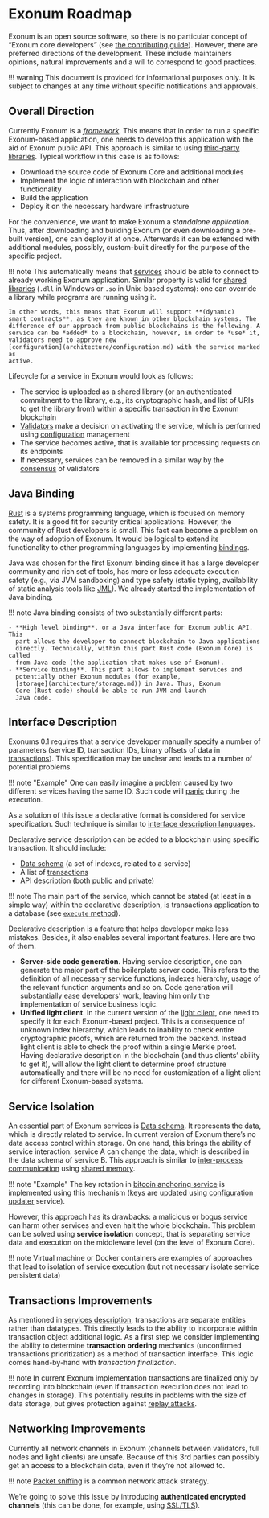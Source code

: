 # Exonum Roadmap

Exonum is an open source software, so there is no particular concept of
“Exonum core developers” (see [the contributing guide](contributing.md)). However,
there are preferred directions of the development. These include maintainers
opinions, natural improvements and a will to correspond to good practices.

!!! warning
    This document is provided for informational purposes only. It is subject
    to changes at any time without specific notifications and approvals.

## Overall Direction

Currently Exonum is a
[*framework*](https://en.wikipedia.org/wiki/Software_framework). This means
that in order to run a specific Exonum-based application, one needs to develop
this application with the aid of Exonum public API. This approach is similar
to using [third-party libraries](https://en.wikipedia.org/wiki/Third-party_software_component).
Typical workflow in this case is as follows:

- Download the source code of Exonum Core and additional modules
- Implement the logic of interaction with blockchain and other functionality
- Build the application
- Deploy it on the necessary hardware infrastructure

For the convenience, we want to make Exonum a *standalone application*. Thus,
after downloading and building Exonum (or even downloading a pre-built
version), one can deploy it at once. Afterwards it can be extended with
additional modules, possibly, custom-built directly for the purpose of the
specific project.

!!! note
    This automatically means that [services](architecture/services.md) should
    be able to connect to already working Exonum application. Similar property
    is valid for [shared
    libraries](https://en.wikipedia.org/wiki/Library_(computing)#Shared_libraries)
    (`.dll` in Windows or `.so` in Unix-based systems): one can override a
    library while programs are running using it.

    In other words, this means that Exonum will support **(dynamic)
    smart contracts**, as they are known in other blockchain systems. The
    difference of our approach from public blockchains is the following. A
    service can be *added* to a blockchain, however, in order to *use* it,
    validators need to approve new
    [configuration](architecture/configuration.md) with the service marked as
    active.

Lifecycle for a service in Exonum would look as follows:

- The service is uploaded as a shared library (or an authenticated commitment
  to the library, e.g., its cryptographic hash, and list of URIs to get the
  library from)
  within a specific transaction in the Exonum blockchain
- [Validators](architecture/consensus.md#assumptions) make a decision on
  activating the service, which is performed using
  [configuration](architecture/configuration.md) management
- The service becomes active, that is available for processing requests on
  its endpoints
- If necessary, services can be removed in a similar way by the
  [consensus](architecture/consensus.md) of validators

## Java Binding

[Rust](https://www.rust-lang.org/en-US/) is a systems programming language,
which is focused on memory safety. It is a good fit for security critical
applications. However, the community of Rust developers is small. This fact can
become a problem on the way of adoption of Exonum. It would be logical to
extend its functionality to other programming languages by implementing
[bindings](https://en.wikipedia.org/wiki/Language_binding).

Java was chosen for
the first Exonum binding since it has a large developer community
and rich set of tools,
has more or less adequate execution safety (e.g., via JVM sandboxing)
and type safety (static typing, availability
of static analysis tools like [JML](https://en.wikipedia.org/wiki/Java_Modeling_Language)).
We already started the implementation of Java binding.

!!! note
    Java binding consists of two substantially different parts:

    - **High level binding**, or a Java interface for Exonum public API. This
      part allows the developer to connect blockchain to Java applications
      directly. Technically, within this part Rust code (Exonum Core) is called
      from Java code (the application that makes use of Exonum).
    - **Service binding**. This part allows to implement services and
      potentially other Exonum modules (for example,
      [storage](architecture/storage.md)) in Java. Thus, Exonum
      Core (Rust code) should be able to run JVM and launch
      Java code.

## Interface Description

Exonums 0.1 requires that a service developer manually specify a number of
parameters (service ID, transaction IDs, binary offsets of data in
[transactions](architecture/transactions.md)). This specification may be unclear
and leads to a number of potential problems.

!!! note "Example"
    One can easily imagine a problem caused by two different services having
    the same ID. Such code will
    [panic](https://github.com/exonum/exonum/blob/master/exonum/src/blockchain/mod.rs#L60)
    during the execution.

As a solution of this issue a declarative format is considered for service
specification. Such technique is similar to
[interface description languages](https://en.wikipedia.org/wiki/Interface_description_language).

Declarative service description can be added to a blockchain using specific
transaction. It should include:

- [Data schema](architecture/services.md#data-schema) (a set of indexes,
  related to a service)
- A list of [transactions](architecture/services.md#transactions)
- API description (both [public](architecture/services.md#read-requests) and
  [private](architecture/services.md#private-api))

!!! note
    The main part of the service, which cannot be stated (at least in a
    simple way) within the declarative description, is transactions application
    to a database (see [`execute`
    method](architecture/transactions.md#execute)).

Declarative description is a feature that helps developer make less mistakes.
Besides, it also enables several important features. Here are two of them.

- **Server-side code generation**. Having service description, one can generate
  the major part of the boilerplate server code. This refers to the definition of
  all necessary service functions, indexes hierarchy, usage of the relevant
  function arguments and so on. Code generation will substantially ease
  developers’ work, leaving him only the implementation of service business
  logic.
- **Unified light client**. In the current version of the [light
  client](architecture/clients.md), one need to specify it for each
  Exonum-based project. This is a consequence of unknown index hierarchy, which
  leads to inability to check entire cryptographic proofs,
  which are returned from the
  backend. Instead light client is able to check the proof within a single
  Merkle proof. Having declarative description in the blockchain (and thus
  clients’ ability to get it), will allow the light client to determine proof
  structure automatically and there will be no need for customization of a
  light client for different Exonum-based systems.

## Service Isolation

An essential part of Exonum services is [Data
schema](architecture/services.md#data-schema). It represents the data, which
is directly related to service. In current version of Exonum there’s no data
access control within storage. On one hand, this brings the ability of service
interaction: service A can change the data, which is described in the data
schema of service B. This approach is similar to [inter-process
communication](https://en.wikipedia.org/wiki/Inter-process_communication) using
[shared memory](https://en.wikipedia.org/wiki/Shared_memory).

!!! note "Example"
    The key rotation in
    [bitcoin anchoring service](advanced/bitcoin-anchoring.md) is implemented
    using this mechanism (keys
    are updated using [configuration updater](advanced/configuration-updater.md)
    service).

However, this approach has its drawbacks: a malicious or bogus service can harm
other services and even halt the whole blockchain. This problem can be solved
using **service isolation** concept, that is separating service data and
execution on the middleware level (on the level of Exonum Core).

!!! note
    Virtual machine or Docker containers are examples of approaches that
    lead to isolation of service execution (but not necessary isolate
    service persistent data)

## Transactions Improvements

As mentioned in [services
description](architecture/services.md#transaction-interface), transactions are
separate entities rather than datatypes. This directly leads to the ability to
incorporate within transaction object additional logic. As a first step we
consider implementing the ability to determine **transaction ordering**
mechanics (unconfirmed transactions prioritization) as a method of transaction
interface. This logic comes hand-by-hand with *transaction finalization*.

!!! note
    In current Exonum implementation transactions are finalized only by
    recording into blockchain (even if transaction execution does not lead to
    changes in storage). This potentially results in problems with the size
    of data storage, but gives protection against [replay
    attacks](https://en.wikipedia.org/wiki/Replay_attack).

## Networking Improvements

Currently all network channels in Exonum (channels between validators, full
nodes and light clients) are unsafe. Because of this 3rd parties can possibly
get an access to a blockchain data, even if they’re not allowed to.

!!! note
    [Packet sniffing](https://en.wikipedia.org/wiki/Packet_analyzer) is a
    common network attack strategy.

We’re going to solve this issue by introducing **authenticated encrypted channels**
(this can be done, for example, using
[SSL/TLS](https://en.wikipedia.org/wiki/Transport_Layer_Security)).
